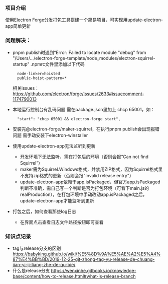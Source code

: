 
### 项目介绍
  使用Electron Forge分发打包工具搭建一个简易项目，可实现用update-electron-app简单更新

### 问题解决：
  - pnpm publish时遇到“Error: Failed to locate module "debug" from "/Users/.../electron-forge-template/node_modules/electron-squirrel-startup"
      .npmrc文件里添加以下代码
      ```
        node-linker=hoisted
        public-hoist-pattern=*
      ```
    相关issues：https://github.com/electron/forge/issues/2633#issuecomment-1174790013
  - 本地运行控制台有乱码问题
      需在package.json里加上 chcp 65001，如：
      ```
        "start": "chcp 65001 && electron-forge start",
      ```
  - 安装完@electron-forge/maker-squirrel，在执行pnpm publish会出现报错问题
      需手动安装下electron-winstaller

  - 使用update-electron-app无法监听到更新
      - 开发环境下无法监听，需在打包后的环境（否则会报“Can not find Squirrel”）
      - maker需为Squirrel.Windows格式，并禁用ZIP格式，因为Squirrel格式里不支持zip格式的更新（否则会报"Invalid release entry"）
      - update-electron-app依赖于app.isPackaged，但官方app.isPackaged判断不准确，需自己写一个判断是否为打包环境（可看下main.js的realProduction），在打包环境中手动改动app.isPackaged之后，update-electron-app才能监听到更新
  - 打包之后，如何查看那些log日志
    - 在界面点击查看日志文件路径按钮即可查看
      
### 知识点记录
  - tag与release分支的区别
    https://babyking.github.io/wiki/%E5%8D%9A%E5%AE%A2%E5%A4%87%E4%BB%BD/2019-12-25-git-zhong-tag-yu-release-de-chuang-jian-yi-ji-liang-zhe-de-qu-bie/
  - 什么是release分支
    https://wenxinhe.gitbooks.io/knowledge-base/content/how-to-release.html#what-is-release-branch